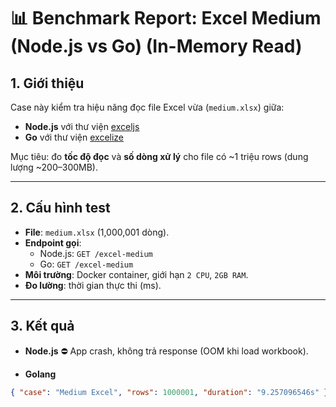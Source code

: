 # 📊 Benchmark Report: Excel Medium (Node.js vs Go) (In-Memory Read)

## 1. Giới thiệu

Case này kiểm tra hiệu năng đọc file Excel vừa (`medium.xlsx`) giữa:

- **Node.js** với thư viện [exceljs](https://www.npmjs.com/package/exceljs)
- **Go** với thư viện [excelize](https://github.com/xuri/excelize)

Mục tiêu: đo **tốc độ đọc** và **số dòng xử lý** cho file có ~1 triệu rows (dung lượng ~200–300MB).

---

## 2. Cấu hình test

- **File**: `medium.xlsx` (1,000,001 dòng).
- **Endpoint gọi**:
  - Node.js: `GET /excel-medium`
  - Go: `GET /excel-medium`
- **Môi trường**: Docker container, giới hạn `2 CPU`, `2GB RAM`.
- **Đo lường**: thời gian thực thi (ms).

---

## 3. Kết quả

- **Node.js**
  ⛔ App crash, không trả response (OOM khi load workbook).

- **Golang**

```json
{ "case": "Medium Excel", "rows": 1000001, "duration": "9.257096546s" }
```
